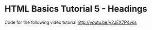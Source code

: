 HTML Basics Tutorial 5 - Headings
=================================

Code for the following video tutorial http://youtu.be/y2JEX7P4yss
